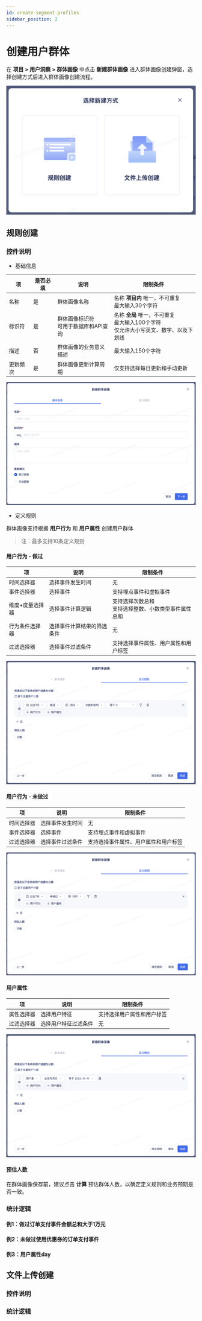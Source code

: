 ```yaml
---
id: create-segment-profiles
sidebar_position: 2
---
```


# 创建用户群体

在 **项目 > 用户洞察 > 群体画像** 中点击 **新建群体画像** 进入群体画像创建弹窗，选择创建方式后进入群体画像创建流程。

![](/img/用户洞察-群体画像-选择新建方式.png)

## 规则创建

### 控件说明

* 基础信息

| 项 | 是否必填 | 说明 | 限制条件 |
| -- | -- | -- | -- |
| 名称 | 是 | 群体画像名称 | 名称 **项目内** 唯一，不可重复<br/>最大输入30个字符 |
| 标识符 | 是 | 群体画像标识符<br/>可用于数据库和API查询 | 名称 **全局** 唯一，不可重复<br/>最大输入100个字符<br/>仅允许大小写英文、数字、以及下划线 |
| 描述 | 否 | 群体画像的业务意义描述 | 最大输入150个字符 |
| 更新频次 | 是 | 群体画像更新计算周期 | 仅支持选择每日更新和手动更新 |

![](/img/用户洞察-群体画像-规则创建-基础信息.png)

* 定义规则

群体画像支持根据 **用户行为** 和 **用户属性** 创建用户群体

> 注：最多支持10条定义规则

#### 用户行为 - 做过

| 项   | 说明  | 限制条件 |
| -- | -- | -- |
| 时间选择器 | 选择事件发生时间 | 无 |
| 事件选择器 | 选择事件 | 支持埋点事件和虚拟事件 |
| 维度+度量选择器 | 选择事件计算逻辑 | 支持选择次数总和<br/>支持选择整数、小数类型事件属性总和 |
| 行为条件选择器 | 选择事件计算结果的筛选条件 | 无 |
| 过滤选择器 | 选择事件过滤条件 | 支持选择事件属性、用户属性和用户标签 |

![](/img/用户洞察-群体画像-规则创建-定义规则.png)

#### 用户行为 - 未做过

| 项   | 说明  | 限制条件 |
| -- | -- | -- |
| 时间选择器 | 选择事件发生时间 | 无 |
| 事件选择器 | 选择事件 | 支持埋点事件和虚拟事件 |
| 过滤选择器 | 选择事件过滤条件 | 支持选择事件属性、用户属性和用户标签 |

![](/img/用户洞察-群体画像-规则创建-定义规则-未做过.png)

#### 用户属性

| 项   | 说明  | 限制条件 |
| -- | -- | -- |
| 属性选择器 | 选择用户特征 | 支持选择用户属性和用户标签 |
| 过滤选择器 | 选择用户特征过滤条件 | 无 |

![](/img/用户洞察-群体画像-规则创建-定义规则-用户属性.png)

#### 预估人数

在群体画像保存前，建议点击 **计算** 预估群体人数，以确定定义规则和业务预期是否一致。

### 统计逻辑

#### 例1：做过订单支付事件金额总和大于1万元


#### 例2：未做过使用优惠券的订单支付事件


#### 例3：用户属性day

## 文件上传创建

### 控件说明


### 统计逻辑


